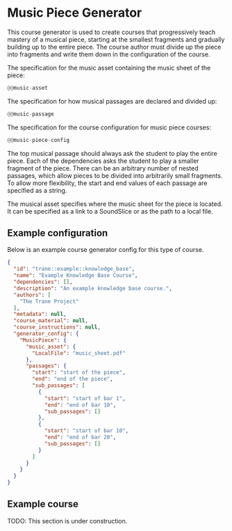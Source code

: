 # Music Piece Generator

This course generator is used to create courses that progressively teach mastery of a musical piece,
starting at the smallest fragments and gradually building up to the entire piece. The course author
must divide up the piece into fragments and write them down in the configuration of the course. 

The specification for the music asset containing the music sheet of the piece:
```rust
@@music-asset
```

The specification for how musical passages are declared and divided up:
```rust
@@music-passage
```

The specification for the course configuration for music piece courses:
```rust
@@music-piece-config
```

The top musical passage should always ask the student to play the entire piece. Each of the
dependencies asks the student to play a smaller fragment of the piece. There can be an arbitrary
number of nested passages, which allow pieces to be divided into arbitrarily small fragments. To
allow more flexibility, the start and end values of each passage are specified as a string.

The musical asset specifies where the music sheet for the piece is located. It can be specified as a
link to a SoundSlice or as the path to a local file.

## Example configuration

Below is an example course generator config for this type of course.
```json
{
  "id": "trane::example::knowledge_base",
  "name": "Example Knowledge Base Course",
  "dependencies": [],
  "description": "An example knowledge base course.",
  "authors": [
    "The Trane Project"
  ],
  "metadata": null,
  "course_material": null,
  "course_instructions": null,
  "generator_config": {
    "MusicPiece": {
      "music_asset": {
        "LocalFile": "music_sheet.pdf"
      },
      "passages": {
        "start": "start of the piece",
        "end": "end of the piece",
        "sub_passages": [
          {
            "start": "start of bar 1",
            "end": "end of bar 10",
            "sub_passages": []
          },
          {
            "start": "start of bar 10",
            "end": "end of bar 20",
            "sub_passages": []
          }
        ]
      }
    }
  }
}
```

## Example course

TODO: This section is under construction.
